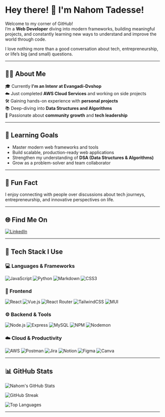 # Hey there! 👋 I'm Nahom Tadesse!

Welcome to my corner of GitHub!  
I’m a **Web Developer** diving into modern frameworks, building meaningful projects, and constantly learning new ways to understand and improve the world through code.

I love nothing more than a good conversation about tech, entrepreneurship, or life’s big (and small) questions.

---

## 👨‍🎓 About Me

🎓 Currently **I'm an Intenr at Evangadi-Dvshop**  
☁️ Just completed **AWS Cloud Services** and working on side projects  
🛠️ Gaining hands-on experience with **personal projects**  
📚 Deep-diving into **Data Structures and Algorithms**  
🤝 Passionate about **community growth** and **tech leadership**

---

## 🎯 Learning Goals

- Master modern web frameworks and tools  
- Build scalable, production-ready web applications  
- Strengthen my understanding of **DSA (Data Structures & Algorithms)**  
- Grow as a problem-solver and team collaborator

---

## 🎉 Fun Fact

I enjoy connecting with people over discussions about tech journeys, entrepreneurship, and innovative perspectives on life.

---

## 🌐 Find Me On

[![LinkedIn](https://img.shields.io/badge/-LinkedIn-blue?style=flat-square&logo=linkedin&logoColor=white)]([https://linkedin.com/in/your-link-here](https://www.linkedin.com/in/nahom-tadesse-672292323/))  


---

## 🧰 Tech Stack I Use

### 💻 Languages & Frameworks
![JavaScript](https://img.shields.io/badge/-JavaScript-F7DF1E?style=flat&logo=javascript&logoColor=black)
![Python](https://img.shields.io/badge/-Python-3776AB?style=flat&logo=python&logoColor=white)
![Markdown](https://img.shields.io/badge/-Markdown-000000?style=flat&logo=markdown)
![CSS3](https://img.shields.io/badge/-CSS3-1572B6?style=flat&logo=css3)

### 🧩 Frontend
![React](https://img.shields.io/badge/-React-61DAFB?style=flat&logo=react)
![Vue.js](https://img.shields.io/badge/-Vue.js-4FC08D?style=flat&logo=vue.js)
![React Router](https://img.shields.io/badge/-React%20Router-CA4245?style=flat&logo=react-router)
![TailwindCSS](https://img.shields.io/badge/-TailwindCSS-38B2AC?style=flat&logo=tailwind-css)
![MUI](https://img.shields.io/badge/-MUI-007FFF?style=flat&logo=mui)

### ⚙️ Backend & Tools
![Node.js](https://img.shields.io/badge/-Node.js-339933?style=flat&logo=node.js)
![Express](https://img.shields.io/badge/-Express-000000?style=flat&logo=express&logoColor=white)
![MySQL](https://img.shields.io/badge/-MySQL-4479A1?style=flat&logo=mysql)
![NPM](https://img.shields.io/badge/-NPM-CB3837?style=flat&logo=npm)
![Nodemon](https://img.shields.io/badge/-Nodemon-76D04B?style=flat&logo=nodemon)

### ☁️ Cloud & Productivity
![AWS](https://img.shields.io/badge/-AWS-232F3E?style=flat&logo=amazon-aws)
![Postman](https://img.shields.io/badge/-Postman-FF6C37?style=flat&logo=postman)
![Jira](https://img.shields.io/badge/-Jira-0052CC?style=flat&logo=jira)
![Notion](https://img.shields.io/badge/-Notion-000000?style=flat&logo=notion)
![Figma](https://img.shields.io/badge/-Figma-F24E1E?style=flat&logo=figma)
![Canva](https://img.shields.io/badge/-Canva-00C4CC?style=flat&logo=canva)

---

## 📊 GitHub Stats

![Nahom's GitHub Stats](https://github-readme-stats.vercel.app/api?username=nahom-eva&show_icons=true&theme=tokyonight)

![GitHub Streak](https://streak-stats.demolab.com?user=nahom-eva&theme=tokyonight)

![Top Languages](https://github-readme-stats.vercel.app/api/top-langs/?username=nahom-eva&layout=compact&theme=tokyonight)

---

